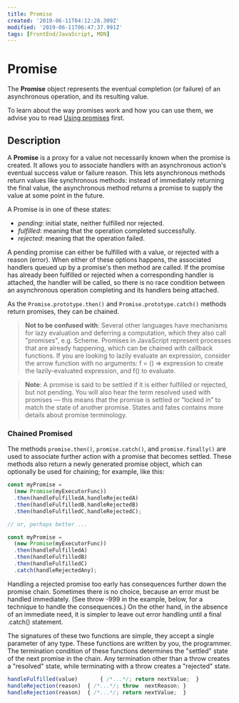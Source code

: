 ```yaml
---
title: Promise
created: '2019-06-11T04:12:28.309Z'
modified: '2019-06-11T06:47:37.991Z'
tags: [FrontEnd/JavaScript, MDN]
---
```


# Promise

The **Promise** object represents the eventual completion (or failure) of an asynchronous operation, and its resulting value.

To learn about the way promises work and how you can use them, we advise you to read [Using promises](https://developer.mozilla.org/en-US/docs/Web/JavaScript/Guide/Using_promises) first.

## Description

A **Promise** is a proxy for a value not necessarily known when the promise is created. It allows you to associate handlers with an asynchronous action's eventual success value or failure reason. This lets asynchronous methods return values like synchronous methods: instead of immediately returning the final value, the asynchronous method returns a promise to supply the value at some point in the future.

A Promise is in one of these states:

- _pending_: initial state, neither fulfilled nor rejected.
- _fulfilled_: meaning that the operation completed successfully.
- _rejected_: meaning that the operation failed.

A pending promise can either be fulfilled with a value, or rejected with a reason (error). When either of these options happens, the associated handlers queued up by a promise's then method are called. If the promise has already been fulfilled or rejected when a corresponding handler is attached, the handler will be called, so there is no race condition between an asynchronous operation completing and its handlers being attached.

As the `Promise.prototype.then()` and `Promise.prototype.catch()` methods return promises, they can be chained.

> **Not to be confused with**: Several other languages have mechanisms for lazy evaluation and deferring a computation, which they also call "promises", e.g. Scheme. Promises in JavaScript represent processes that are already happening, which can be chained with callback functions. If you are looking to lazily evaluate an expression, consider the arrow function with no arguments: f = () => expression to create the lazily-evaluated expression, and f() to evaluate.

> **Note**: A promise is said to be settled if it is either fulfilled or rejected, but not pending. You will also hear the term resolved used with promises — this means that the promise is settled or “locked in” to match the state of another promise. States and fates contains more details about promise terminology.

### Chained Promised

The methods `promise.then()`, `promise.catch()`, and `promise.finally()` are used to associate further action with a promise that becomes settled. These methods also return a newly generated promise object, which can optionally be used for chaining; for example, like this:

```javascript
const myPromise = 
  (new Promise(myExecutorFunc))
  .then(handleFulfilledA,handleRejectedA)
  .then(handleFulfilledB,handleRejectedB)
  .then(handleFulfilledC,handleRejectedC);

// or, perhaps better ...

const myPromise =
  (new Promise(myExecutorFunc))
  .then(handleFulfilledA)
  .then(handleFulfilledB)
  .then(handleFulfilledC)
  .catch(handleRejectedAny);
```

Handling a rejected promise too early has consequences further down the promise chain. Sometimes there is no choice, because an error must be handled immediately. (See throw -999 in the example, below, for a technique to handle the consequences.) On the other hand, in the absence of an immediate need, it is simpler to leave out error handling until a final .catch() statement.

The signatures of these two functions are simple, they accept a single parameter of any type. These functions are written by you, the programmer. The termination condition of these functions determines the "settled" state of the next promise in the chain. Any termination other than a throw creates a "resolved" state, while terminating with a throw creates a "rejected" state.

```javascript
handleFulfilled(value)       { /*...*/; return nextValue;  }
handleRejection(reason)  { /*...*/; throw  nextReason; }
handleRejection(reason)  { /*...*/; return nextValue;  }
```